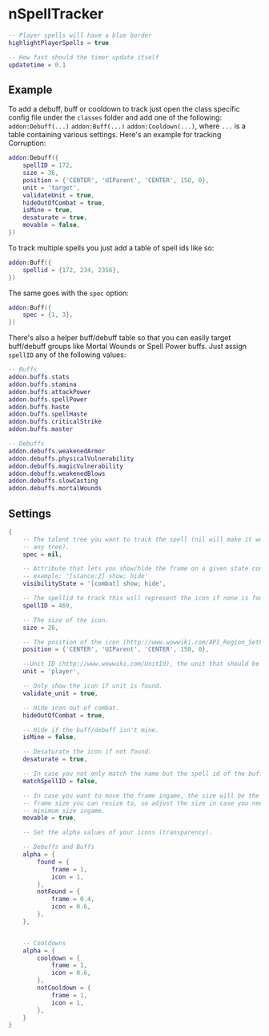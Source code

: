 # nSpellTracker

```lua
-- Player spells will have a blue border
highlightPlayerSpells = true

-- How fast should the timer update itself
updatetime = 0.1
```

## Example

To add a debuff, buff or cooldown to track just open the class specific config
file under the `classes` folder and add one of the following: `addon:Debuff(...)`
`addon:Buff(...)` `addon:Cooldown(...)`, where `...` is a table containing
various settings. Here's an example for tracking Corruption:

```lua
addon:Debuff({
	spellID = 172,
	size = 36,
	position = {'CENTER', 'UIParent', 'CENTER', 150, 0},
	unit = 'target',
	validateUnit = true,
	hideOutOfCombat = true,
	isMine = true,
	desaturate = true,
	movable = false,
})
```

To track multiple spells you just add a table of spell ids like so:

```lua
addon:Buff({
	spellid = {172, 234, 2356},
})
```

The same goes with the `spec` option:

```lua
addon:Buff({
	spec = {1, 3},
})
```

There's also a helper buff/debuff table so that you can easily target
buff/debuff groups like Mortal Wounds or Spell Power buffs. Just assign
`spellID` any of the following values:

```lua
-- Buffs
addon.buffs.stats
addon.buffs.stamina
addon.buffs.attackPower
addon.buffs.spellPower
addon.buffs.haste
addon.buffs.spellHaste
addon.buffs.criticalStrike
addon.buffs.master

-- Debuffs
addon.debuffs.weakenedArmor
addon.debuffs.physicalVulnerability
addon.debuffs.magicVulnerability
addon.debuffs.weakenedBlows
addon.debuffs.slowCasting
addon.debuffs.mortalWounds
```

## Settings

```lua
{
	-- The talent tree you want to track the spell (nil will make it work in
	-- any tree).
	spec = nil,

	-- Attribute that lets you show/hide the frame on a given state condition.
	-- example: '[stance:2] show; hide'
	visibilityState = '[combat] show; hide',

	-- The spellid to track this will represent the icon if none is found.
	spellID = 469,

	-- The size of the icon.
	size = 26,

	-- The position of the icon (http://www.wowwiki.com/API_Region_SetPoint).
	position = {'CENTER', 'UIParent', 'CENTER', 150, 0},

	--Unit ID (http://www.wowwiki.com/UnitId), the unit that should be tracked.
	unit = 'player',

	-- Only show the icon if unit is found.
	validate_unit = true,

	-- Hide icon out of combat.
	hideOutOfCombat = true,

	-- Hide if the buff/debuff isn't mine.
	isMine = false,

	-- Desaturate the icon if not found.
	desaturate = true,

	-- In case you not only match the name but the spell id of the buff/debuff.
	matchSpellID = false,

	-- In case you want to move the frame ingame, the size will be the MINIMUM
	-- frame size you can resize to, so adjust the size in case you need lower
	-- minimum size ingame.
	movable = true,

	-- Set the alpha values of your icons (transparency).

	-- Debuffs and Buffs
	alpha = {
		found = {
			frame = 1,
			icon = 1,
		},
		notFound = {
			frame = 0.4,
			icon = 0.6,
		},
	},


	-- Cooldowns
	alpha = {
		cooldown = {
			frame = 1,
			icon = 0.6,
		},
		notCooldown = {
			frame = 1,
			icon = 1,
		},
	}
}
```
